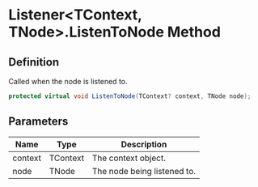 # Listener&lt;TContext, TNode&gt;.ListenToNode Method
## Definition

Called when the node is listened to.

```c#
protected virtual void ListenToNode(TContext? context, TNode node);
```

## Parameters

| Name | Type | Description |
| ---- | ---- | ----------- |
| context | TContext | The context object. |
| node | TNode | The node being listened to. |

